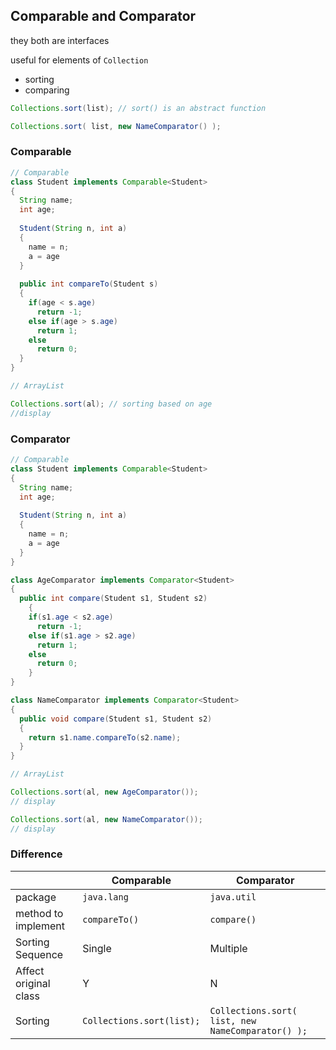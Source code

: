 ## Comparable and Comparator

they both are interfaces

useful for elements of `Collection`

- sorting
- comparing

``` java
Collections.sort(list); // sort() is an abstract function

Collections.sort( list, new NameComparator() );
```

### Comparable
``` java
// Comparable
class Student implements Comparable<Student>
{
  String name;
  int age;
  
  Student(String n, int a)
  {
    name = n;
    a = age
  }
  
  public int compareTo(Student s)
  {
    if(age < s.age)
      return -1;
    else if(age > s.age)
      return 1;
    else
      return 0;
  }
}

// ArrayList

Collections.sort(al); // sorting based on age
//display
```

### Comparator

``` java
// Comparable
class Student implements Comparable<Student>
{
  String name;
  int age;
  
  Student(String n, int a)
  {
    name = n;
    a = age
  }
}

class AgeComparator implements Comparator<Student>
{
  public int compare(Student s1, Student s2)
	{
    if(s1.age < s2.age)
      return -1;
    else if(s1.age > s2.age)
      return 1;
    else
      return 0;
	}
}

class NameComparator implements Comparator<Student>
{
  public void compare(Student s1, Student s2)
  {
    return s1.name.compareTo(s2.name);
  }
}

// ArrayList

Collections.sort(al, new AgeComparator());
// display

Collections.sort(al, new NameComparator());
// display
```

### Difference

|                       | Comparable                | Comparator                                        |
| --------------------- | ------------------------- | ------------------------------------------------- |
| package               | `java.lang`               | `java.util`                                       |
| method to implement   | `compareTo()`             | `compare()`                                       |
| Sorting Sequence      | Single                    | Multiple                                          |
| Affect original class | Y                         | N                                                 |
| Sorting               | `Collections.sort(list);` | `Collections.sort( list, new NameComparator() );` |

